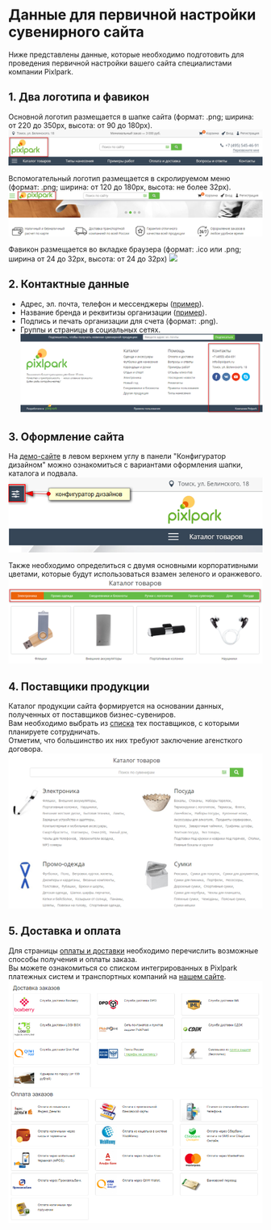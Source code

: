 # Данные для первичной настройки сувенирного сайта
Ниже представлены данные, которые необходимо подготовить для проведения первичной настройки вашего сайта специалистами компании Pixlpark.

## 1. Два логотипа и фавикон
Основной логотип размещается в шапке сайта (формат: .png; ширина: от 220 до 350рх, высота: от 90 до 180рх).
![](../_media/misc/logo1-gifts.png)

Вспомогательный логотип размещается в скролируемом меню (формат: .png; ширина: от 120 до 180рх, высота: не более 32рх).
![](../_media/misc/logo2-gifts.png)

Фавикон размещается во вкладке браузера (формат: .ico или .png; ширина от 24 до 32рх, высота: от 24 до 32рх)
![](../_media/misc/favicon-gifts.png)

## 2. Контактные данные
- Адрес, эл. почта, телефон и мессенджеры (<a href="https://gifts.pixlpark.ru/contact-us" target="_blank">пример</a>).
- Название бренда и реквитизы организации (<a href="https://gifts.pixlpark.ru/requisites" target="_blank">пример</a>).
- Подпись и печать организации для счета (формат: .png).
- Группы и страницы в социальных сетях.
![](../_media/misc/contacts-gifts.png)

## 3. Оформление сайта
На <a href="https://gifts.pixlpark.ru" target="_blank">демо-сайте</a> в левом верхнем углу в панели "Конфигуратор дизайном" можно ознакомиться с вариантами оформления шапки, каталога и подвала.
![](../_media/misc/design-gifts.png)

Также необходимо определиться с двумя основными корпоративными цветами, которые будут использоваться взамен зеленого и оранжевого.
![](../_media/misc/products-gifts.png)

## 4. Поставщики продукции
Каталог продукции сайта формируется на основании данных, полученных от поставщиков бизнес-сувениров. <br>
Вам необходимо выбрать из <a href="https://pixlpark.ru/features/gifts" target="_blank">списка</a> тех поставщиков, с которыми планируете сотрудничать.<br>
Отметим, что большинство их них требуют заключение агенсткого договора.
![](../_media/misc/catalogs.png)

## 5. Доставка и оплата
Для страницы <a href="https://gifts.pixlpark.ru/delivery-and-payment" target="_blank">оплаты и доставки</a> необходимо перечислить возможные способы получения и оплаты заказа.<br>
Вы можете ознакомиться со списком интегрированных в Pixlpark платежных систем и транспортных компаний на <a target="_blank" href="https://pixlpark.ru/misc/shippings-and-payments">нашем сайте</a>.
![](../_media/misc/shippings.png)
![](../_media/misc/payments.png)